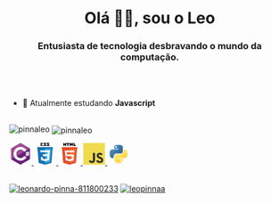 <h1 align="center">Olá 🐱‍👤, sou o Leo</h1>
<h3 align="center">Entusiasta de tecnologia desbravando o mundo da computação.</h3>

<br></br>
- 🌱 Atualmente estudando **Javascript**


<h2></h2>
<p><img align="left" src="https://github-readme-stats.vercel.app/api/top-langs?username=pinnaleo&theme=ocean_dark&show_icons=true&locale=en&layout=compact" alt="pinnaleo" /></p>
<p>&nbsp;<img align="center" src="https://github-readme-stats.vercel.app/api?username=pinnaleo&theme=ocean_dark&show_icons=true&locale=en" alt="pinnaleo" /></p>

<p align="left"> <a href="https://www.w3schools.com/cs/" target="_blank" rel="noreferrer"> <img src="https://raw.githubusercontent.com/devicons/devicon/master/icons/csharp/csharp-original.svg" alt="csharp" width="40" height="40"/> </a> <a href="https://www.w3schools.com/css/" target="_blank" rel="noreferrer"> <img src="https://raw.githubusercontent.com/devicons/devicon/master/icons/css3/css3-original-wordmark.svg" alt="css3" width="40" height="40"/> </a> <a href="https://www.w3.org/html/" target="_blank" rel="noreferrer"> <img src="https://raw.githubusercontent.com/devicons/devicon/master/icons/html5/html5-original-wordmark.svg" alt="html5" width="40" height="40"/> </a> <a href="https://developer.mozilla.org/en-US/docs/Web/JavaScript" target="_blank" rel="noreferrer"> <img src="https://raw.githubusercontent.com/devicons/devicon/master/icons/javascript/javascript-original.svg" alt="javascript" width="40" height="40"/> </a>  </a> <a href="https://www.python.org" target="_blank" rel="noreferrer"> <img src="https://raw.githubusercontent.com/devicons/devicon/master/icons/python/python-original.svg" alt="python" width="40" height="40"/> </a> </p>

<h2></h2>
<p align="left">
<a href="https://linkedin.com/in/leonardo-pinna-811800233" target="blank"><img align="center" src="https://raw.githubusercontent.com/rahuldkjain/github-profile-readme-generator/master/src/images/icons/Social/linked-in-alt.svg" alt="leonardo-pinna-811800233" height="30" width="40" /></a>
<a href="https://instagram.com/leopinnaa" target="blank"><img align="center" src="https://raw.githubusercontent.com/rahuldkjain/github-profile-readme-generator/master/src/images/icons/Social/instagram.svg" alt="leopinnaa" height="30" width="40" /></a>
</p>





